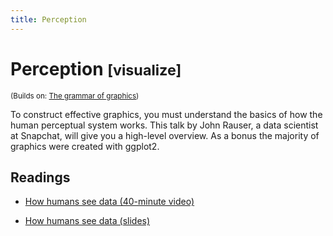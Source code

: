 ```yaml
---
title: Perception
---
```


<!-- Generated automatically from vis-perception.yml. Do not edit by hand -->

# Perception <small class='visualize'>[visualize]</small>
<small>(Builds on: [The grammar of graphics](vis-theory.md))</small>

To construct effective graphics, you must understand the basics of how
the human perceptual system works. This talk by John Rauser,
a data scientist at Snapchat, will give you a high-level overview.
As a bonus the majority of graphics were created with ggplot2.

## Readings

  * [How humans see data (40-minute video)](https://youtu.be/fSgEeI2Xpdc)

  * [How humans see data (slides)](http://www.slideshare.net/JohnRauser/how-humans-see-data)


